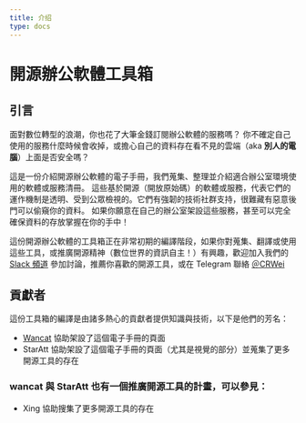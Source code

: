 ```yaml
---
title: 介绍
type: docs
---
```


# 開源辦公軟體工具箱

## 引言
面對數位轉型的浪潮，你也花了大筆金錢訂閱辦公軟體的服務嗎？
你不確定自己使用的服務什麼時候會收掉，或擔心自己的資料存在看不見的雲端（aka **別人的電腦**）上面是否安全嗎？

這是一份介紹開源辦公軟體的電子手冊，我們蒐集、整理並介紹適合辦公室環境使用的軟體或服務清冊。
這些基於開源（開放原始碼）的軟體或服務，代表它們的運作機制是透明、受到公眾檢視的。它們有強韌的技術社群支持，很難藏有惡意後門可以偷窺你的資料。
如果你願意在自己的辦公室架設這些服務，甚至可以完全確保資料的存放掌握在你的手中！

這份開源辦公軟體的工具箱正在非常初期的編譯階段，如果你對蒐集、翻譯或使用這些工具，或推廣開源精神（數位世界的資訊自主！）有興趣，歡迎加入我們的 [Slack 頻道](https://g0v-tw.slack.com/archives/C03UU430L6M) 參加討論，推薦你喜歡的開源工具，或在 Telegram 聯絡 [＠CRWei](https://t.me/CRWei)

## 貢獻者
這份工具箱的編譯是由諸多熱心的貢獻者提供知識與技術，以下是他們的芳名：
- [Wancat](https://wancat.cc) 協助架設了這個電子手冊的頁面
- StarAtt 協助架設了這個電子手冊的頁面（尤其是視覺的部分）並蒐集了更多開源工具的存在
### wancat 與 StarAtt 也有一個推廣開源工具的計畫，可以參見：
- Xing 協助搜集了更多開源工具的存在
